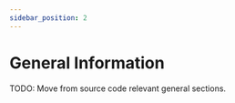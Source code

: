 ```yaml
---
sidebar_position: 2
---
```


# General Information

TODO: Move from source code relevant general sections.
